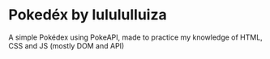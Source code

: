 # Pokedéx by lulululluiza
A simple Pokédex using PokeAPI, made to practice my knowledge of HTML, CSS and JS (mostly DOM and API)

